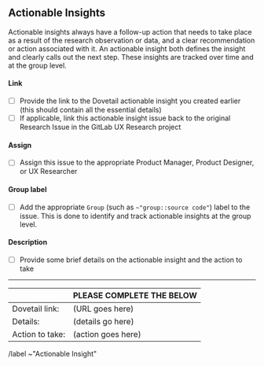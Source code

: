 ## Actionable Insights
Actionable insights always have a follow-up action that needs to take place as a result of the research observation or data, and a clear recommendation or action associated with it. An actionable insight both defines the insight and clearly calls out the next step. These insights are tracked over time and at the group level.

#### Link

- [ ] Provide the link to the Dovetail actionable insight you created earlier (this should contain all the essential details)
- [ ] If applicable, link this actionable insight issue back to the original Research Issue in the GitLab UX Research project

#### Assign

- [ ] Assign this issue to the appropriate Product Manager, Product Designer, or UX Researcher

#### Group label

- [ ] Add the appropriate `Group` (such as `~"group::source code"`) label to the issue.  This is done to identify and track actionable insights at the group level.

#### Description

- [ ] Provide some brief details on the actionable insight and the action to take

-------------------------------------------------------------------------------

|   |  PLEASE COMPLETE THE BELOW  |
| ------ | ------ |
| Dovetail link: | (URL goes here) |
| Details: | (details go here) |
| Action to take: | (action goes here) |






/label ~"Actionable Insight"
